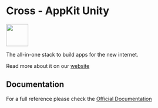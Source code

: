 # Cross - AppKit Unity

<img width="60px" src="https://raw.githubusercontent.com/reown-com/reown-dotnet/main/media/appkit-icon.png">

The all-in-one stack to build apps for the new internet.

Read more about it on our [website](https://docs.crosstoken.io/update/docs/unity#/)

## Documentation

For a full reference please check the [Official Documentation](https://docs.crosstoken.io/update/docs/unity#/)
